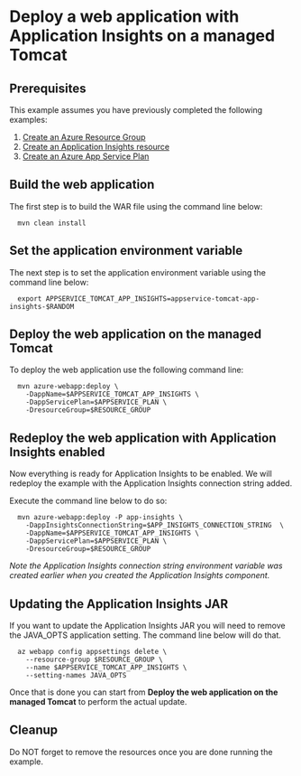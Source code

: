 
# Deploy a web application with Application Insights on a managed Tomcat

## Prerequisites

This example assumes you have previously completed the following examples:

1. [Create an Azure Resource Group](../../group/create/)
1. [Create an Application Insights resource](../../monitor/create-app-insights/) 
1. [Create an Azure App Service Plan](../create-plan/)

<!-- workflow.cron(0 18 * * 1) -->
<!-- workflow.include(../../monitor/create-app-insights/README.md) -->
<!-- workflow.include(../create-plan/README.md) -->

<!-- workflow.run() 

  cd appservice/tomcat-app-insights

  -->

## Build the web application

The first step is to build the WAR file using the command line below:

```shell
  mvn clean install
```

## Set the application environment variable

The next step is to set the application environment variable using the command
line below:

```shell
  export APPSERVICE_TOMCAT_APP_INSIGHTS=appservice-tomcat-app-insights-$RANDOM
```

## Deploy the web application on the managed Tomcat

To deploy the web application use the following command line:

```shell
  mvn azure-webapp:deploy \
    -DappName=$APPSERVICE_TOMCAT_APP_INSIGHTS \
    -DappServicePlan=$APPSERVICE_PLAN \
    -DresourceGroup=$RESOURCE_GROUP
```

<!-- workflow.run()

  sleep 60

  -->

## Redeploy the web application with Application Insights enabled

Now everything is ready for Application Insights to be enabled. We will 
redeploy the example with the Application Insights connection string added.

Execute the command line below to do so:

```shell
  mvn azure-webapp:deploy -P app-insights \
    -DappInsightsConnectionString=$APP_INSIGHTS_CONNECTION_STRING  \
    -DappName=$APPSERVICE_TOMCAT_APP_INSIGHTS \
    -DappServicePlan=$APPSERVICE_PLAN \
    -DresourceGroup=$RESOURCE_GROUP
```

*Note the Application Insights connection string environment variable was
created earlier when you created the Application Insights component.*

<!-- workflow.run()

  sleep 60
  cd ../..

  -->

## Updating the Application Insights JAR

If you want to update the Application Insights JAR you will need to remove
the JAVA_OPTS application setting. The command line below will do that. 

<!-- workflow.skip() -->
```shell
  az webapp config appsettings delete \
    --resource-group $RESOURCE_GROUP \
    --name $APPSERVICE_TOMCAT_APP_INSIGHTS \
    --setting-names JAVA_OPTS
```

Once that is done you can start from **Deploy the web application on the 
managed Tomcat** to perform the actual update.

<!-- workflow.directOnly

  az group delete --name $RESOURCE_GROUP --yes || true

  -->

## Cleanup

Do NOT forget to remove the resources once you are done running the example.
